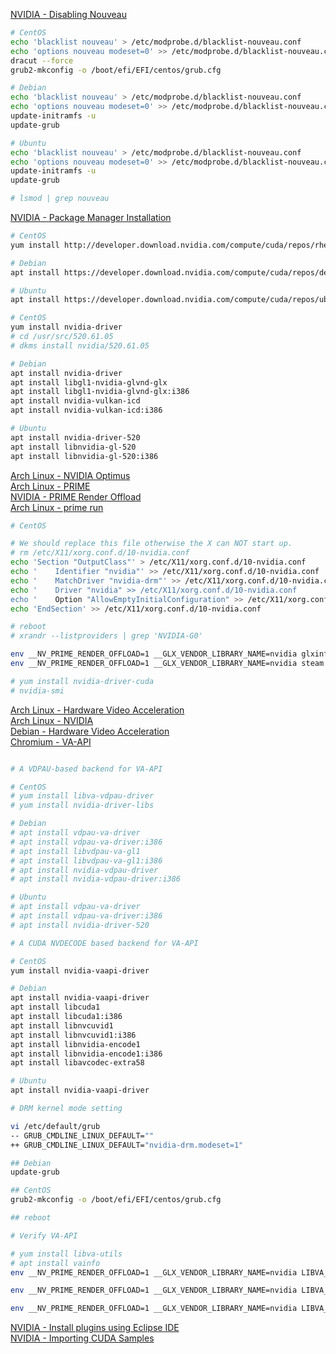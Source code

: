 [NVIDIA - Disabling Nouveau](https://docs.nvidia.com/cuda/cuda-installation-guide-linux/index.html#runfile-nouveau)
```bash
# CentOS
echo 'blacklist nouveau' > /etc/modprobe.d/blacklist-nouveau.conf
echo 'options nouveau modeset=0' >> /etc/modprobe.d/blacklist-nouveau.conf  
dracut --force
grub2-mkconfig -o /boot/efi/EFI/centos/grub.cfg  

# Debian
echo 'blacklist nouveau' > /etc/modprobe.d/blacklist-nouveau.conf
echo 'options nouveau modeset=0' >> /etc/modprobe.d/blacklist-nouveau.conf
update-initramfs -u
update-grub

# Ubuntu
echo 'blacklist nouveau' > /etc/modprobe.d/blacklist-nouveau.conf
echo 'options nouveau modeset=0' >> /etc/modprobe.d/blacklist-nouveau.conf
update-initramfs -u
update-grub

# lsmod | grep nouveau
```  

[NVIDIA - Package Manager Installation](https://docs.nvidia.com/cuda/cuda-installation-guide-linux/index.html#package-manager-installation)  
```bash
# CentOS
yum install http://developer.download.nvidia.com/compute/cuda/repos/rhel8/x86_64/cuda-repo-rhel8-10.2.89-1.x86_64.rpm 

# Debian
apt install https://developer.download.nvidia.com/compute/cuda/repos/debian11/x86_64/cuda-keyring_1.0-1_all.deb

# Ubuntu
apt install https://developer.download.nvidia.com/compute/cuda/repos/ubuntu2204/x86_64/cuda-keyring_1.0-1_all.deb

```  

```bash
# CentOS
yum install nvidia-driver
# cd /usr/src/520.61.05
# dkms install nvidia/520.61.05

# Debian
apt install nvidia-driver
apt install libgl1-nvidia-glvnd-glx
apt install libgl1-nvidia-glvnd-glx:i386  
apt install nvidia-vulkan-icd
apt install nvidia-vulkan-icd:i386  

# Ubuntu
apt install nvidia-driver-520
apt install libnvidia-gl-520
apt install libnvidia-gl-520:i386
```

[Arch Linux - NVIDIA Optimus](https://wiki.archlinux.org/index.php/NVIDIA_Optimus#Using_PRIME_render_offload)  
[Arch Linux - PRIME](https://wiki.archlinux.org/title/PRIME#PRIME_render_offload)  
[NVIDIA - PRIME Render Offload](https://download.nvidia.com/XFree86/Linux-x86_64/435.17/README/primerenderoffload.html)  
[Arch Linux - prime run](https://github.com/archlinux/svntogit-packages/blob/packages/nvidia-prime/trunk/prime-run)  
```bash
# CentOS

# We should replace this file otherwise the X can NOT start up.  
# rm /etc/X11/xorg.conf.d/10-nvidia.conf 
echo 'Section "OutputClass"' > /etc/X11/xorg.conf.d/10-nvidia.conf 
echo '    Identifier "nvidia"' >> /etc/X11/xorg.conf.d/10-nvidia.conf
echo '    MatchDriver "nvidia-drm"' >> /etc/X11/xorg.conf.d/10-nvidia.conf
echo '    Driver "nvidia" >> /etc/X11/xorg.conf.d/10-nvidia.conf
echo '    Option "AllowEmptyInitialConfiguration" >> /etc/X11/xorg.conf.d/10-nvidia.conf
echo 'EndSection' >> /etc/X11/xorg.conf.d/10-nvidia.conf  

# reboot
# xrandr --listproviders | grep 'NVIDIA-G0'

env __NV_PRIME_RENDER_OFFLOAD=1 __GLX_VENDOR_LIBRARY_NAME=nvidia glxinfo
env __NV_PRIME_RENDER_OFFLOAD=1 __GLX_VENDOR_LIBRARY_NAME=nvidia steam & disown

# yum install nvidia-driver-cuda
# nvidia-smi
```

[Arch Linux - Hardware Video Acceleration](https://wiki.archlinux.org/title/Hardware_video_acceleration#Translation_layers)  
[Arch Linux - NVIDIA](https://wiki.archlinux.org/title/NVIDIA#DRM_kernel_mode_setting)  
[Debian - Hardware Video Acceleration](https://wiki.debian.org/HardwareVideoAcceleration#NVENC.2FNVDEC)  
[Chromium - VA-API](https://chromium.googlesource.com/chromium/src/+/master/docs/gpu/vaapi.md#VaAPI-on-Linux)  
```bash

# A VDPAU-based backend for VA-API 

# CentOS
# yum install libva-vdpau-driver
# yum install nvidia-driver-libs

# Debian
# apt install vdpau-va-driver
# apt install vdpau-va-driver:i386
# apt install libvdpau-va-gl1
# apt install libvdpau-va-gl1:i386
# apt install nvidia-vdpau-driver
# apt install nvidia-vdpau-driver:i386

# Ubuntu
# apt install vdpau-va-driver
# apt install vdpau-va-driver:i386
# apt install nvidia-driver-520

# A CUDA NVDECODE based backend for VA-API

# CentOS
yum install nvidia-vaapi-driver 

# Debian
apt install nvidia-vaapi-driver
apt install libcuda1
apt install libcuda1:i386
apt install libnvcuvid1
apt install libnvcuvid1:i386
apt install libnvidia-encode1
apt install libnvidia-encode1:i386
apt install libavcodec-extra58

# Ubuntu
apt install nvidia-vaapi-driver

# DRM kernel mode setting

vi /etc/default/grub
-- GRUB_CMDLINE_LINUX_DEFAULT=""
++ GRUB_CMDLINE_LINUX_DEFAULT="nvidia-drm.modeset=1"

## Debian
update-grub

## CentOS
grub2-mkconfig -o /boot/efi/EFI/centos/grub.cfg

## reboot

# Verify VA-API

# yum install libva-utils
# apt install vainfo
env __NV_PRIME_RENDER_OFFLOAD=1 __GLX_VENDOR_LIBRARY_NAME=nvidia LIBVA_DRIVER_NAME=nvidia NVD_LOG=1 vainfo

env __NV_PRIME_RENDER_OFFLOAD=1 __GLX_VENDOR_LIBRARY_NAME=nvidia LIBVA_DRIVER_NAME=nvidia NVD_LOG=1 mpv --hwdec=vaapi --player-operation-mode=pseudo-gui & disown

env __NV_PRIME_RENDER_OFFLOAD=1 __GLX_VENDOR_LIBRARY_NAME=nvidia LIBVA_DRIVER_NAME=nvidia google-chrome-stable --enable-features=VaapiVideoDecoder --ignore-gpu-blocklist --use-gl=egl & disown
```

[NVIDIA - Install plugins using Eclipse IDE](https://docs.nvidia.com/cuda/nsightee-plugins-install-guide/index.html#install-steps)  
[NVIDIA - Importing CUDA Samples](https://docs.nvidia.com/cuda/nsight-eclipse-plugins-guide/index.html#import-sample)

